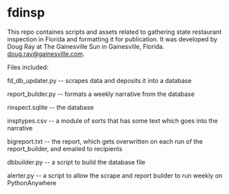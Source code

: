 # fdinsp

This repo containes scripts and assets related to gathering state restaurant inspection in Florida and formatting it for publication.
It was developed by Doug Ray at The Gainesville Sun in Gainesville, Florida. doug.ray@gainesville.com.

Files included:

fd_db_updater.py -- scrapes data and deposits it into a database

report_builder.py -- formats a weekly narrative from the database

rinspect.sqlite -- the database

insptypes.csv -- a module of sorts that has some text which goes into the narrative

bigreport.txt -- the report, which gets overwritten on each run of the report_builder, and emailed to recipients

dbbuilder.py -- a script to build the database file

alerter.py -- a script to allow the scrape and report builder to run weekly on PythonAnywhere

